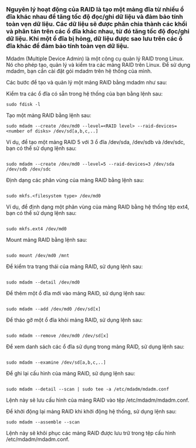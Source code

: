 ### Nguyên lý hoạt động của RAID là tạo một mảng đĩa từ nhiều ổ đĩa khác nhau để tăng tốc độ đọc/ghi dữ liệu và đảm bảo tính toàn vẹn dữ liệu. Các dữ liệu sẽ được phân chia thành các khối và phân tán trên các ổ đĩa khác nhau, từ đó tăng tốc độ đọc/ghi dữ liệu. Khi một ổ đĩa bị hỏng, dữ liệu được sao lưu trên các ổ đĩa khác để đảm bảo tính toàn vẹn dữ liệu.

Mdadm (Multiple Device Admin) là một công cụ quản lý RAID trong Linux. Nó cho phép tạo, quản lý và kiểm tra các mảng RAID trên Linux. Để sử dụng mdadm, bạn cần cài đặt gói mdadm trên hệ thống của mình.

Các bước để tạo và quản lý một mảng RAID bằng mdadm như sau:

Kiểm tra các ổ đĩa có sẵn trong hệ thống của bạn bằng lệnh sau:
```
sudo fdisk -l
```
Tạo một mảng RAID bằng lệnh sau:

```
sudo mdadm --create /dev/md0 --level=<RAID level> --raid-devices=<number of disks> /dev/sd[a,b,c,..]    
```
Ví dụ, để tạo một mảng RAID 5 với 3 ổ đĩa /dev/sda, /dev/sdb và /dev/sdc, bạn có thể sử dụng lệnh sau:

```

sudo mdadm --create /dev/md0 --level=5 --raid-devices=3 /dev/sda /dev/sdb /dev/sdc
```
Định dạng các phân vùng của mảng RAID bằng lệnh sau:
```

sudo mkfs.<filesystem type> /dev/md0
```
Ví dụ, để định dạng một phân vùng của mảng RAID bằng hệ thống tệp ext4, bạn có thể sử dụng lệnh sau:
```

sudo mkfs.ext4 /dev/md0
```
Mount mảng RAID bằng lệnh sau:
```

sudo mount /dev/md0 /mnt
```
Để kiểm tra trạng thái của mảng RAID, sử dụng lệnh sau:
```

sudo mdadm --detail /dev/md0
```
Để thêm một ổ đĩa mới vào mảng RAID, sử dụng lệnh sau:
```

sudo mdadm --add /dev/md0 /dev/sd[x]
```
Để tháo gỡ một ổ đĩa khỏi mảng RAID, sử dụng lệnh sau:
```

sudo mdadm --remove /dev/md0 /dev/sd[x]
```




Để xem danh sách các ổ đĩa sử dụng trong mảng RAID, sử dụng lệnh sau:
```

sudo mdadm --examine /dev/sd[a,b,c,..]
```
Để ghi lại cấu hình của mảng RAID, sử dụng lệnh sau:
```

sudo mdadm --detail --scan | sudo tee -a /etc/mdadm/mdadm.conf
```
Lệnh này sẽ lưu cấu hình của mảng RAID vào tệp /etc/mdadm/mdadm.conf.


Để khởi động lại mảng RAID khi khởi động hệ thống, sử dụng lệnh sau:


```
sudo mdadm --assemble --scan
```
Lệnh này sẽ khôi phục các mảng RAID được lưu trữ trong tệp cấu hình /etc/mdadm/mdadm.conf.